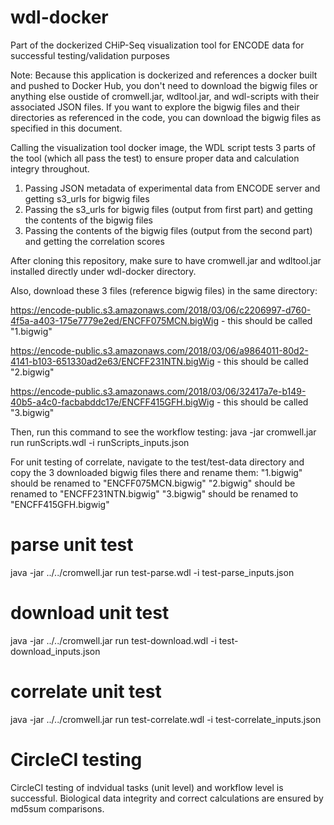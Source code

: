 # wdl-docker
Part of the dockerized CHiP-Seq visualization tool for ENCODE data for successful testing/validation purposes 

Note: Because this application is dockerized and references a docker built and pushed to Docker Hub, you don't need to download the bigwig files or anything else oustide of cromwell.jar, wdltool.jar, and wdl-scripts with their associated JSON files. If you want to explore the bigwig files and their directories as referenced in the code, you can download the bigwig files as specified in this document.

Calling the visualization tool docker image, the WDL script tests 3 parts of the tool (which all pass the test) to ensure proper data and calculation integry throughout.
1) Passing JSON metadata of experimental data from ENCODE server and getting s3_urls for bigwig files
2) Passing the s3_urls for bigwig files (output from first part) and getting the contents of the bigwig files
3) Passing the contents of the bigwig files (output from the second part) and getting the correlation scores

After cloning this repository, make sure to have cromwell.jar and wdltool.jar installed directly under wdl-docker directory.

Also, download these 3 files (reference bigwig files) in the same directory:

https://encode-public.s3.amazonaws.com/2018/03/06/c2206997-d760-4f5a-a403-175e7779e2ed/ENCFF075MCN.bigWig - this should be called "1.bigwig"

https://encode-public.s3.amazonaws.com/2018/03/06/a9864011-80d2-4141-b103-651330ad2e63/ENCFF231NTN.bigWig - this should be called "2.bigwig"

https://encode-public.s3.amazonaws.com/2018/03/06/32417a7e-b149-40b5-a4c0-facbabddc17e/ENCFF415GFH.bigWig - this should be called "3.bigwig"

Then, run this command to see the workflow testing: java -jar cromwell.jar run runScripts.wdl -i runScripts_inputs.json

For unit testing of correlate, navigate to the test/test-data directory and copy the 3 downloaded bigwig files there and rename them:
"1.bigwig" should be renamed to "ENCFF075MCN.bigwig"
"2.bigwig" should be renamed to "ENCFF231NTN.bigwig"
"3.bigwig" should be renamed to "ENCFF415GFH.bigwig"

# parse unit test
java -jar ../../cromwell.jar run test-parse.wdl -i test-parse_inputs.json

# download unit test
java -jar ../../cromwell.jar run test-download.wdl -i test-download_inputs.json

# correlate unit test
java -jar ../../cromwell.jar run test-correlate.wdl -i test-correlate_inputs.json

# CircleCI testing 
CircleCI testing of indvidual tasks (unit level) and workflow level is successful. Biological data integrity and correct calculations are ensured by md5sum comparisons.
